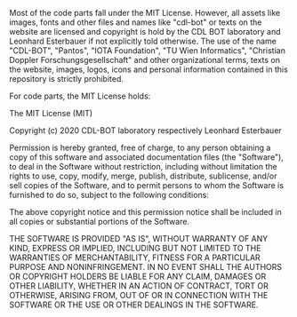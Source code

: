 Most of the code parts fall under the MIT License.
However, all assets like images, fonts and other files
and names like "cdl-bot" or texts on the website are licensed and copyright is hold by
the CDL BOT laboratory and Leonhard Esterbauer if not explicitly told otherwise.
The use of the name "CDL-BOT", "Pantos", "IOTA Foundation", "TU Wien Informatics", "Christian Doppler Forschungsgesellschaft" and other organizational terms, texts on the website, images,
logos, icons and personal information contained in this repository is strictly prohibited.

For code parts, the MIT License holds:

The MIT License (MIT)

Copyright (c) 2020 CDL-BOT laboratory respectively Leonhard Esterbauer

Permission is hereby granted, free of charge, to any person obtaining a copy
of this software and associated documentation files (the "Software"), to deal
in the Software without restriction, including without limitation the rights
to use, copy, modify, merge, publish, distribute, sublicense, and/or sell
copies of the Software, and to permit persons to whom the Software is
furnished to do so, subject to the following conditions:

The above copyright notice and this permission notice shall be included in all
copies or substantial portions of the Software.

THE SOFTWARE IS PROVIDED "AS IS", WITHOUT WARRANTY OF ANY KIND, EXPRESS OR
IMPLIED, INCLUDING BUT NOT LIMITED TO THE WARRANTIES OF MERCHANTABILITY,
FITNESS FOR A PARTICULAR PURPOSE AND NONINFRINGEMENT. IN NO EVENT SHALL THE
AUTHORS OR COPYRIGHT HOLDERS BE LIABLE FOR ANY CLAIM, DAMAGES OR OTHER
LIABILITY, WHETHER IN AN ACTION OF CONTRACT, TORT OR OTHERWISE, ARISING FROM,
OUT OF OR IN CONNECTION WITH THE SOFTWARE OR THE USE OR OTHER DEALINGS IN THE
SOFTWARE.
